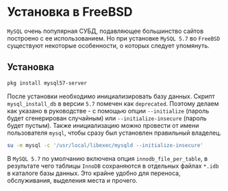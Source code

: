 # Установка в FreeBSD

`MySQL` очень популярная СУБД, подавляющее большинство сайтов построено с ее использованием. Но при установке `MySQL 5.7` во `FreeBSD` существуют некоторые особенности, о которых следует упомянуть.

## Установка

```bash
pkg install mysql57-server
```

После установки необходимо инициализировать базу данных. Скрипт `mysql_install_db` в версии `5.7` помечен как `deprecated`. Поэтому делаем как указано в руководстве - с помощью опции `--initialize` \(пароль будет сгенерирован случайным\) или `--initialize-insecure` \(пароль будет пустым\). Также инициализацию можно провести от имени пользователя `mysql`, чтобы сразу был установлен правильный владелец.

```bash
su -m mysql -c '/usr/local/libexec/mysqld --initialize-insecure'
```

В `MySQL 5.7` по умолчанию включена опция `innodb_file_per_table`, в результате чего таблицы `InnoDB` сохраняются в отдельных файлах `*.idb` в каталоге базы данных. Это крайне удобно для переноса, обслуживания, выделения места и прочего.

